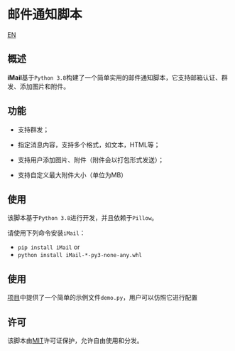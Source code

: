 # 邮件通知脚本

[EN](./README.md)

## 概述

**iMail**基于`Python 3.8`构建了一个简单实用的邮件通知脚本，它支持邮箱认证、群发、添加图片和附件。

## 功能 

* 支持群发；

* 指定消息内容，支持多个格式，如文本，HTML等；

* 支持用户添加图片、附件（附件会以打包形式发送）；

* 支持自定义最大附件大小（单位为MB）


## 使用

该脚本基于`Python 3.8`进行开发，并且依赖于`Pillow`。

请使用下列命令安装`iMail`：
- `pip install iMail` or
- `python install iMail-*-py3-none-any.whl`

## 使用 

[项目]()中提供了一个简单的示例文件`demo.py`，用户可以仿照它进行配置

## 许可 

该脚本由[MIT](./LICENSE)许可证保护，允许自由使用和分发。

